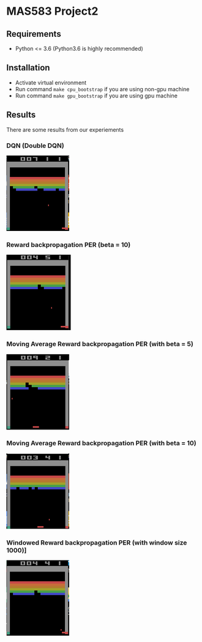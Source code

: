 # MAS583 Project2

## Requirements

* Python <= 3.6 (Python3.6 is highly recommended)

## Installation

* Activate virtual environment
* Run command `make cpu_bootstrap` if you are using non-gpu machine
* Run command `make gpu_bootstrap` if you are using gpu machine

## Results

There are some results from our experiements

### DQN (Double DQN)
![DQN (Double DQN)](figures/vanilla.gif)

### Reward backpropagation PER (beta = 10)
![Reward backpropagation PER (beta = 10)](figures/stanford.gif)

### Moving Average Reward backpropagation PER (with beta = 5)
![Moving Average Reward backpropagation PER (beta = 5)](figures/moving_average5.gif)

### Moving Average Reward backpropagation PER (with beta = 10)
![Moving Average Reward backpropagation PER (beta = 10)](figures/moving_average.gif)

### Windowed Reward backpropagation PER (with window size 1000)]
![Windowed Reward backpropagation PER (with window size 1000)](figures/window.gif)
